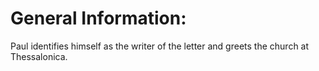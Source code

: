 # General Information:

Paul identifies himself as the writer of the letter and greets the church at Thessalonica.